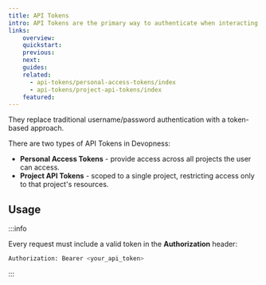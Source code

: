 ```yaml
---
title: API Tokens
intro: API Tokens are the primary way to authenticate when interacting with the Devopness API.
links:
    overview:
    quickstart:
    previous:
    next:
    guides:
    related:
      - api-tokens/personal-access-tokens/index
      - api-tokens/project-api-tokens/index
    featured:
---
```


They replace traditional username/password authentication with a token-based approach.

There are two types of API Tokens in Devopness:

- **Personal Access Tokens** - provide access across all projects the user can access.
- **Project API Tokens** - scoped to a single project, restricting access only to that project's resources.

## Usage

:::info

Every request must include a valid token in the **Authorization** header:

```bash
Authorization: Bearer <your_api_token>
```

:::
